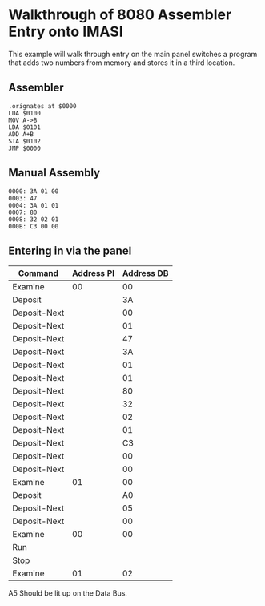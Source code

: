 # Walkthrough of 8080 Assembler Entry onto IMASI
This example will walk through entry on the main panel switches a program that adds two numbers from memory and stores it in a third location.

## Assembler

```
.orignates at $0000
LDA $0100
MOV A->B
LDA $0101
ADD A+B
STA $0102
JMP $0000
```

## Manual Assembly

```
0000: 3A 01 00
0003: 47
0004: 3A 01 01
0007: 80
0008: 32 02 01
000B: C3 00 00
```

## Entering in via the panel

| Command | Address PI | Address DB |
|---------|------------|------------|
| Examine | 00 | 00 |
| Deposit |  | 3A |
| Deposit-Next | | 00| 
| Deposit-Next | | 01| 
| Deposit-Next | | 47| 
| Deposit-Next | | 3A| 
| Deposit-Next | | 01| 
| Deposit-Next | | 01| 
| Deposit-Next | | 80| 
| Deposit-Next | | 32| 
| Deposit-Next | | 02| 
| Deposit-Next | | 01| 
| Deposit-Next | | C3|
| Deposit-Next | | 00| 
| Deposit-Next | | 00| 
| Examine | 01 | 00 |
| Deposit |  | A0 |
| Deposit-Next |  | 05 |
| Deposit-Next |  | 00 |
| Examine | 00 | 00 |
| Run | | |
| Stop | | | 
| Examine | 01 | 02 |

A5 Should be lit up on the Data Bus.

